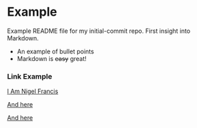 # Example 

Example README file for my initial-commit repo. First insight into Markdown.

* An example of bullet points
* Markdown is <s>easy</s> great!

### Link Example

[I Am Nigel Francis](https://www.iamnigelfrancis.com)

[And here](francisweb.solutions)

[And here](https://www.nfoperatorservices.com)